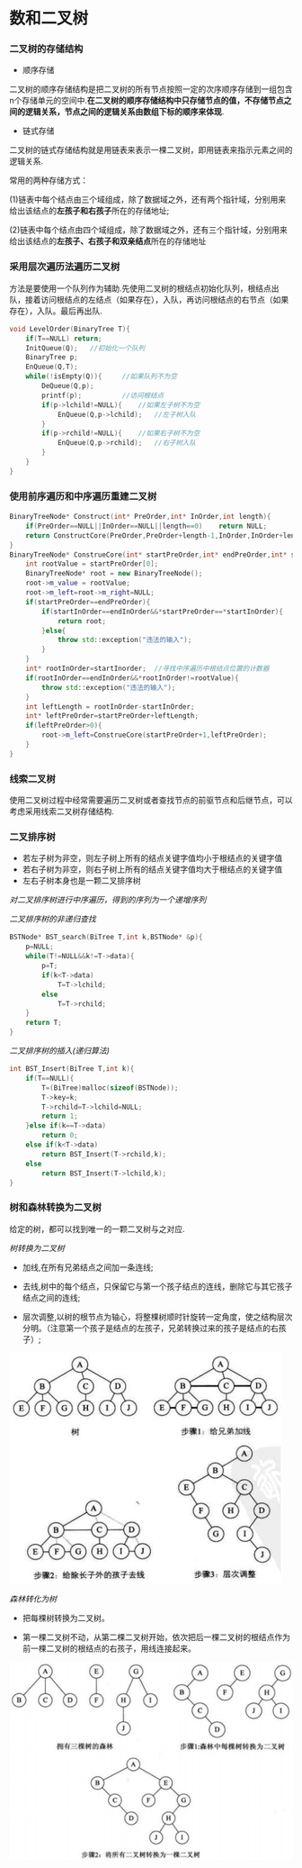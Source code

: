 # 数和二叉树

### 二叉树的存储结构

- 顺序存储

二叉树的顺序存储结构是把二叉树的所有节点按照一定的次序顺序存储到一组包含n个存储单元的空间中.**在二叉树的顺序存储结构中只存储节点的值，不存储节点之间的逻辑关系，节点之间的逻辑关系由数组下标的顺序来体现**.



- 链式存储

二叉树的链式存储结构就是用链表来表示一棵二叉树，即用链表来指示元素之间的逻辑关系.<br>

常用的两种存储方式：<br>

(1)链表中每个结点由三个域组成，除了数据域之外，还有两个指针域，分别用来给出该结点的**左孩子和右孩子**所在的存储地址;<br>

(2)链表中每个结点由四个域组成，除了数据域之外，还有三个指针域，分别用来给出该结点的**左孩子、右孩子和双亲结点**所在的存储地址<br>

### 采用层次遍历法遍历二叉树

方法是要使用一个队列作为辅助.先使用二叉树的根结点初始化队列，根结点出队，接着访问根结点的左结点（如果存在），入队，再访问根结点的右节点（如果存在），入队。最后再出队.

```c
void LevelOrder(BinaryTree T){
    if(T==NULL)	return;
    InitQueue(Q);	//初始化一个队列
    BinaryTree p;
    EnQueue(Q,T);
    while(!isEmpty(Q)){		//如果队列不为空
        DeQueue(Q,p);
        printf(p);			//访问根结点
        if(p->lchild!=NULL){	//如果左子树不为空
            EnQueue(Q,p->lchild);	//左子树入队
        }
        if(p->rchild!=NULL){	//如果右子树不为空
            EnQueue(Q,p->rchild);	//右子树入队
        }
    }
}
```

### 使用前序遍历和中序遍历重建二叉树

```c++
BinaryTreeNode* Construct(int* PreOrder,int* InOrder,int length){
    if(PreOrder==NULL||InOrder==NULL||length==0)	return NULL;
    return ConstructCore(PreOrder,PreOrder+length-1,InOrder,InOrder+length-1);
}
BinaryTreeNode* ConstrueCore(int* startPreOrder,int* endPreOrder,int* startInOrder,int* endInOrder){
    int rootValue = startPreOrder[0];
    BinaryTreeNode* root = new BinaryTreeNode();
    root->m_value = rootValue;
    root->m_left=root->m_right=NULL;
    if(startPreOrder==endPreOrder){
        if(startInOrder==endInOrder&&*startPreOrder==*startInOrder){
            return root;
        }else{
            throw std::exception("违法的输入");
        }
    }
    int* rootInOrder=startInorder;	//寻找中序遍历中根结点位置的计数器
    if(rootInOrder==endInOrder&&*rootInOrder!=rootValue){
        throw std::exception("违法的输入");
    }
    int leftLength = rootInOrder-startInOrder;
    int* leftPreOrder=startPreOrder+leftLength;
    if(leftPreOrder>0){
        root->m_left=ConstrueCore(startPreOrder+1,leftPreOrder);
    }
}
```

### 线索二叉树

使用二叉树过程中经常需要遍历二叉树或者查找节点的前驱节点和后继节点，可以考虑采用线索二叉树存储结构.

### 二叉排序树

- 若左子树为非空，则左子树上所有的结点关键字值均小于根结点的关键字值
- 若右子树为非空，则右子树上所有的结点关键字值均大于根结点的关键字值
- 左右子树本身也是一颗二叉排序树

*对二叉排序树进行中序遍历，得到的序列为一个递增序列*

*二叉排序树的非递归查找*

```c
BSTNode* BST_search(BiTree T,int k,BSTNode* &p){
    p=NULL;
    while(T!=NULL&&k!=T->data){
        p=T;
        if(k<T->data)
            T=T->lchild;
        else
            T=T->rchild;
    }
    return T;
}
```

*二叉排序树的插入(递归算法)*

```c
int BST_Insert(BiTree T,int k){
    if(T==NULL){
        T=(BiTree)malloc(sizeof(BSTNode));
        T->key=k;
        T->rchild=T->lchild=NULL;
        return 1;
    }else if(k==T->data)
        return 0;
    else if(k<T->data)
        return BST_Insert(T->rchild,k);
    else
        return BST_Insert(T->lchild,k);
}
```





### 树和森林转换为二叉树

给定的树，都可以找到唯一的一颗二叉树与之对应.<br>

*树转换为二叉树*

- 加线,在所有兄弟结点之间加一条连线;<br>

- 去线,树中的每个结点，只保留它与第一个孩子结点的连线，删除它与其它孩子结点之间的连线;<br>

- 层次调整,以树的根节点为轴心，将整棵树顺时针旋转一定角度，使之结构层次分明。（注意第一个孩子是结点的左孩子，兄弟转换过来的孩子是结点的右孩子）;<br>

![](../images/树转化为二叉树.jpg)



*森林转化为树*

- 把每棵树转换为二叉树。

- 第一棵二叉树不动，从第二棵二叉树开始，依次把后一棵二叉树的根结点作为前一棵二叉树的根结点的右孩子，用线连接起来。

![](../images/森林转化为二叉树.jpg)

















